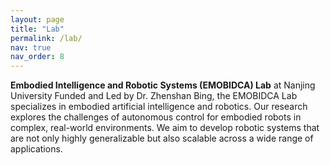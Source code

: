 ```yaml
---
layout: page
title: "Lab"
permalink: /lab/
nav: true
nav_order: 8
---
```


**Embodied Intelligence and Robotic Systems (EMOBIDCA) Lab** at Nanjing University
Funded and Led by Dr. Zhenshan Bing, the EMOBIDCA Lab specializes in embodied artificial intelligence and robotics. Our research explores the challenges of autonomous control for embodied robots in complex, real-world environments. We aim to develop robotic systems that are not only highly generalizable but also scalable across a wide range of applications.
